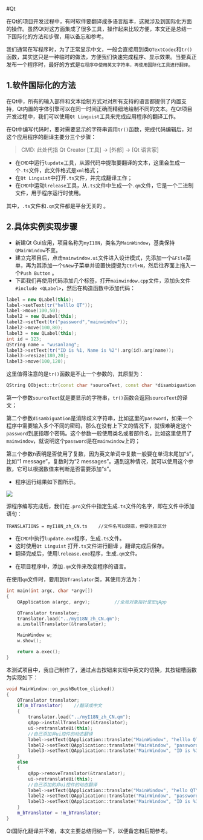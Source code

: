 
#Qt 

在Qt的项目开发过程中，有时软件要翻译成多语言版本，这就涉及到国际化方面的操作。虽然Qt对这方面集成了很多工具，操作起来比较方便，本文还是总结一下国际化的方法和步骤，用以备忘和参考。

我们通常在写程序时，为了正常显示中文，一般会直接用到类`QTextCodec`和`tr()`函数，其实这只是一种临时的做法，方便我们快速完成程序、显示效果。当要真正发布一个程序时，最好的方式是`在程序中使用英文字符串，再使用国际化工具进行翻译`。

## 1.软件国际化的方法

在Qt中，所有的输入部件和文本绘制方式对对所有支持的语言都提供了内置支持，Qt内置的字体引擎可以在同一时间正确而精细地绘制不同的文本。在Qt项目开发过程中，我们可以使用`Qt Linguist`工具来完成应用程序的翻译工作。

在Qt中编写代码时，要对需要显示的字符串调用`tr()`函数，完成代码编辑后，对这个应用程序的翻译主要分三个步骤：

> CMD: 此处代指 Qt Creator [工具] -> [外部] -> [Qt 语言家]

- 在`CMD`中运行`lupdate`工具，从源代码中提取要翻译的文本，这里会生成一个`.ts`文件，此文件格式是`xml`格式；
- 在`Qt Linguist`中打开`.ts`文件，并完成翻译工作；
- 在`CMD`中运动`lrelease`工具，从`.ts`文件中生成一个`.qm`文件，它是一个二进制文件，用于程序运行时使用。

其中，`.ts`文件和`.qm`文件都是平台无关的 。



## 2.具体实例实现步骤

- 新建Qt Gui应用，项目名称为`myI18N`，类名为`MainWindow`，基类保持`QMainWindow`不变。
- 建立完项目后，点击`mainwindow.ui`文件进入设计模式，先添加一个`&File`菜单，再为其添加一个`&New`子菜单并设置快捷键为`Ctrl+N`，然后往界面上拖入一个`Push Button` 。
- 下面我们再使用代码添加几个标签，打开`mainwindow.cpp`文件，添加头文件`#include <QLabel>`，然后在构造函数中添加代码：

```cpp
label = new QLabel(this);
label->setText(tr("helllo QT"));
label->move(100,50);
label2 = new QLabel(this);
label2->setText(tr("password","mainwindow"));
label2->move(100,80);
label3 = new QLabel(this);
int id = 123;
QString name = "wusanlang";
label3->setText(tr("ID is %1, Name is %2").arg(id).arg(name));
label3->resize(180,20);
label3->move(100,120);
```

这里值得注意的是`tr()`函数是不止一个参数的，其原型为：

```cpp
QString QObject::tr(const char *sourceText, const char *disambiguation = Q_NULLPTR, int n = -1)
```

第一个参数`sourceText`就是要显示的字符串，`tr()`函数会返回`sourceText`的译文；

第二个参数`disambiguation`是消除歧义字符串，比如这里的`password`，如果一个程序中需要输入多个不同的密码，那么在没有上下文的情况下，就很难确定这个`password`到底指哪个密码。这个参数一般使用类名或者部件名，比如这里使用了`mainwindow`，就说明这个`password`是在`mainwindow`上的；

第三个参数n表明是否使用了复数，因为英文单词中复数一般要在单词末尾加“s”，比如“1 message”，复数时为“2 messages”。遇到这种情况，就可以使用这个参数，它可以根据数值来判断是否需要添加“s”。

* 程序运行结果如下图所示。

![](https://images.cnblogs.com/cnblogs_com/RioTian/2326543/o_231010021110_%E4%BC%81%E4%B8%9A%E5%BE%AE%E4%BF%A1%E6%88%AA%E5%9B%BE_16969038582443.png)

源程序编写完成后，我们在`.pro`文件中指定生成`.ts`文件的名字，即在文件中添加语句：

```properties
TRANSLATIONS = myI18N_zh_CN.ts    //文件名可以随意，但要注意区分
```

* 在`CMD`中执行`lupdate.exe`程序，生成`.ts`文件。
* 这时使用`Qt Linguist` 打开`.ts`文件进行翻译 ，翻译完成后保存。
* 翻译完成后，使用`lrelease.exe`程序，生成`.qm`文件。

- 在项目程序中，添加`.qm`文件来改变程序的语言。

在使用`qm`文件时，要用到`QTranslator`类，其使用方法为：

```cpp
int main(int argc, char *argv[])
{
    QApplication a(argc, argv);         //全局对象指针是宏qApp

    QTranslator translator;
    translator.load("../myI18N_zh_CN.qm");
    a.installTranslator(&translator);

    MainWindow w;
    w.show();

    return a.exec();
}
```

本测试项目中，我自己制作了，通过点击按钮来实现中英文的切换，其按钮槽函数为实现如下：

```cpp
void MainWindow::on_pushButton_clicked()
{
    QTranslator translator;
    if(m_bTranslator)    //翻译成中文
    {
        translator.load("../myI18N_zh_CN.qm");
        qApp->installTranslator(&translator);
        ui->retranslateUi(this);
        //自己添加非ui控件的动态翻译
        label->setText(QApplication::translate("MainWindow", "helllo QT", Q_NULLPTR));
        label2->setText(QApplication::translate("MainWindow", "password", Q_NULLPTR));
        label3->setText(QApplication::translate("MainWindow", "ID is %1, Name is %2", Q_NULLPTR));
    }
    else
    {
        qApp->removeTranslator(&translator);
        ui->retranslateUi(this);
        //自己添加的非ui控件的动态翻译
        label->setText(QApplication::translate("MainWindow", "hello QT", Q_NULLPTR));
        label2->setText(QApplication::translate("MainWindow", "password", Q_NULLPTR));
        label3->setText(QApplication::translate("MainWindow", "ID is %1, Name is %2", Q_NULLPTR));
    }
    m_bTranslator = !m_bTranslator;
}
```

Qt国际化翻译并不难，本文主要总结归纳一下，以便备忘和后期参考。